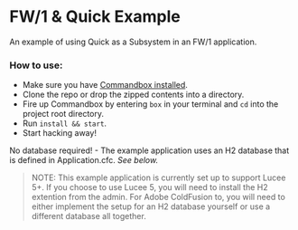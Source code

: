 # FW/1 & Quick Example
An example of using Quick as a Subsystem in an FW/1 application.

### How to use:

- Make sure you have [Commandbox installed](https://commandbox.ortusbooks.com/content/setup/installation.html).
- Clone the repo or drop the zipped contents into a directory.
- Fire up Commandbox by entering `box` in your terminal and `cd` into the project root directory.
- Run `install && start`.
- Start hacking away!

No database required! - The example application uses an H2 database that is defined in Application.cfc. _See below._

> NOTE: This example application is currently set up to support Lucee 5+. If you choose to use Lucee 5, you will need to install the H2 extention from the admin. For Adobe ColdFusion to, you will need to either implement the setup for an H2 database yourself or use a different database all together.